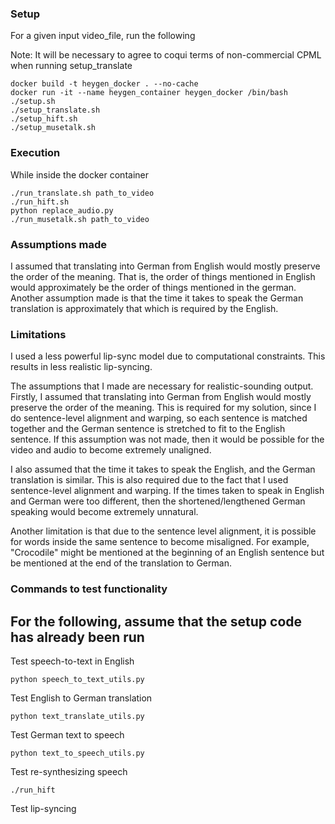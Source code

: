 ### Setup
For a given input video_file, run the following

Note: It will be necessary to agree to coqui terms of non-commercial CPML when running setup_translate

```
docker build -t heygen_docker . --no-cache
docker run -it --name heygen_container heygen_docker /bin/bash
./setup.sh
./setup_translate.sh
./setup_hift.sh
./setup_musetalk.sh
```

### Execution

While inside the docker container

```
./run_translate.sh path_to_video
./run_hift.sh
python replace_audio.py
./run_musetalk.sh path_to_video
```

### Assumptions made
I assumed that translating into German from English would mostly preserve the order of the meaning. 
That is, the order of things mentioned in English would approximately be the order of things mentioned in the german.
Another assumption made is that the time it takes to speak the German translation is approximately that which is
required by the English.

### Limitations
I used a less powerful lip-sync model due to computational constraints. This results in less realistic lip-syncing. 

The assumptions that I made are necessary for realistic-sounding output. Firstly, I assumed that translating into 
German from English would mostly preserve the order of the meaning. This is required for my solution, since I do 
sentence-level alignment and warping, so each sentence is matched together and the German sentence is stretched 
to fit to the English sentence. If this assumption was not made, then it would be possible for the video and audio 
to become extremely unaligned.

I also assumed that the time it takes to speak the English, and the German translation is similar. This is also 
required due to the fact that I used sentence-level alignment and warping. If the times taken to speak in English 
and German were too different, then the shortened/lengthened German speaking would become extremely unnatural.

Another limitation is that due to the sentence level alignment, it is possible for words inside the same sentence
to become misaligned. For example, "Crocodile" might be mentioned at the beginning of an English sentence but
be mentioned at the end of the translation to German.

### Commands to test functionality

## For the following, assume that the setup code has already been run

Test speech-to-text in English

```
python speech_to_text_utils.py
```

Test English to German translation

```
python text_translate_utils.py
```

Test German text to speech

```
python text_to_speech_utils.py
```

Test re-synthesizing speech

```
./run_hift
```

Test lip-syncing

